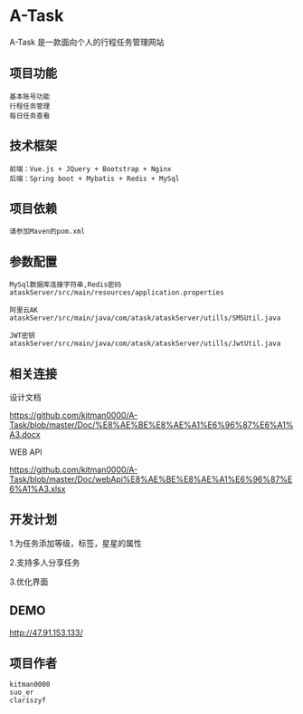 # A-Task
A-Task 是一款面向个人的行程任务管理网站

## 项目功能
	基本账号功能
	行程任务管理
	每日任务查看

## 技术框架
	前端：Vue.js + JQuery + Bootstrap + Nginx
	后端：Spring boot + Mybatis + Redis + MySql
	
## 项目依赖
	请参加Maven的pom.xml
	
## 参数配置
	MySql数据库连接字符串,Redis密码
	ataskServer/src/main/resources/application.properties
	
	阿里云AK
	ataskServer/src/main/java/com/atask/ataskServer/utills/SMSUtil.java
	
	JWT密钥
	ataskServer/src/main/java/com/atask/ataskServer/utills/JwtUtil.java
	
## 相关连接
  设计文档 
  
  https://github.com/kitman0000/A-Task/blob/master/Doc/%E8%AE%BE%E8%AE%A1%E6%96%87%E6%A1%A3.docx
 
  
  WEB API 
  
  https://github.com/kitman0000/A-Task/blob/master/Doc/webApi%E8%AE%BE%E8%AE%A1%E6%96%87%E6%A1%A3.xlsx


## 开发计划
  1.为任务添加等级，标签，星星的属性
  
  2.支持多人分享任务
  
  3.优化界面
  
## DEMO
  http://47.91.153.133/

## 项目作者
	kitman0000
	suo_er
	clariszyf
